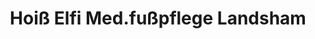 ---
title: "Hoiß Elfi Med.fußpflege Landsham"
url: /pliening/hoiss-elfi-med-fusspflege-landsham/
shop: Kosmetik
---